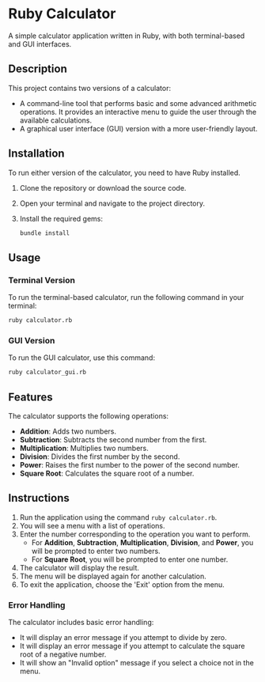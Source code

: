 # Ruby Calculator

A simple calculator application written in Ruby, with both terminal-based and GUI interfaces.

## Description

This project contains two versions of a calculator:

- A command-line tool that performs basic and some advanced arithmetic operations. It provides an interactive menu to guide the user through the available calculations.
- A graphical user interface (GUI) version with a more user-friendly layout.

## Installation

To run either version of the calculator, you need to have Ruby installed.

1. Clone the repository or download the source code.
2. Open your terminal and navigate to the project directory.
3. Install the required gems:

    ```bash
    bundle install
    ```

## Usage

### Terminal Version

To run the terminal-based calculator, run the following command in your terminal:

```bash
ruby calculator.rb
```

### GUI Version

To run the GUI calculator, use this command:

```bash
ruby calculator_gui.rb
```

## Features

The calculator supports the following operations:

- **Addition**: Adds two numbers.
- **Subtraction**: Subtracts the second number from the first.
- **Multiplication**: Multiplies two numbers.
- **Division**: Divides the first number by the second.
- **Power**: Raises the first number to the power of the second number.
- **Square Root**: Calculates the square root of a number.

## Instructions

1. Run the application using the command `ruby calculator.rb`.
2. You will see a menu with a list of operations.
3. Enter the number corresponding to the operation you want to perform.
    - For **Addition**, **Subtraction**, **Multiplication**, **Division**, and **Power**, you will be prompted to enter two numbers.
    - For **Square Root**, you will be prompted to enter one number.
4. The calculator will display the result.
5. The menu will be displayed again for another calculation.
6. To exit the application, choose the 'Exit' option from the menu.

### Error Handling

The calculator includes basic error handling:

- It will display an error message if you attempt to divide by zero.
- It will display an error message if you attempt to calculate the square root of a negative number.
- It will show an "Invalid option" message if you select a choice not in the menu.

